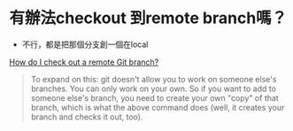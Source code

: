 # 有辦法checkout 到remote branch嗎？

- 不行，都是把那個分支創一個在local

[How do I check out a remote Git branch?](https://stackoverflow.com/questions/1783405/how-do-i-check-out-a-remote-git-branch)

> To expand on this: git doesn't allow you to work on someone else's branches. You can only work on your own. So if you want to add to someone else's branch, you need to create your own "copy" of that branch, which is what the above command does (well, it creates your branch and checks it out, too).
> 


